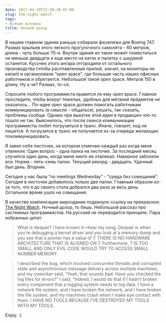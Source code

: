 ```yaml
---
date: 2017-04-19T22:20:39-07:00
slug: the-night-watch
tags:
- Всякая всячина
title: Ночной дозор
---
```


В нашем главном здании раньше собирали фюзеляжи для Boeing 747. Размах крыльев
этого легкого прогулочного самолета - 60 метров, длина - чуть больше 70-и.
Внутри здания их таких может поместиться не меньше двадцати и еще место на каток
и палатку с шаурмой останется. Кусочек этого ангара отгородили от остального
производства (чтобы расплавленный припой, значит, на мониторы не капал) и
организовали “open space”, где большая часть наших офисных работников и
обретается. Небольшой такой open space. Метров 150 в длину. Ну а че? Размах,
то-се.

Спросите любого программиста нравится ли ему open space. Главное проследите,
чтобы вокруг тяжелых, удобных для метания предметов не оказалось... По-идее open
space должен помогать работникам коммуницировать (в смысле - общаться), решать,
так сказать, проблемы сообща. Однако при выкатке этой идеи в продакшен что-то
пошло не так. Выяснилось, что после сеанса коммуникации программисты любят
погрузиться в транс. Иначе, говорят, код не пишется. А погрузится в транс не
получается из-за очереди желающих покоммуницировать.

Я завел себе листочек, на котором отмечаю каждый раз когда меня отвлекли. Один
вопрос - одна палка на листочке. За последний месяц случился один день, когда
меня никто не отвлекал. Наверное заболели все. Норма - пять-семь палок. Текущий
рекорд - двадцать. Удачный был день. Вторник.

Сегодня у нас была “no meetings Wednesday” - “среда без совещаний”. Сегодня в
листочек добавилось только две палки. Главным образом из-за того, что я до
своего стола добрался два раза за весь день. Остальное время ушло на совещания.

В качестве компенсации мироздание подкинуло ссылку на прекрасное: [The Night
Watch](http://scholar.harvard.edu/files/mickens/files/thenightwatch.pdf).
Ночный дозор, то бишь. Небольшой рассказ про системных программистов. На русский
не переводится принципе. Пара избранных цитат:

> What is despair? I have known it—hear my song. Despair is when you’re
> debugging a kernel driver and you look at a memory dump and you see that
> a pointer has a value of 7. THERE IS NO HARDWARE ARCHITECTURE THAT IS ALIGNED
> ON 7. Furthermore, 7 IS TOO SMALL AND ONLY EVIL CODE WOULD TRY TO ACCESS SMALL
> NUMBER MEMORY.

> I described the bug, which involved concurrent threads and corrupted state
> and asynchronous message delivery across multiple machines, and my coworker
> said, “Yeah, that sounds bad. Have you checked the log files for errors?” I
> said, “Indeed, I would do that if I hadn’t broken every component that
> a logging system needs to log data. I have a network file system, and I have
> broken the network, and I have broken the file system, and my machines crash
> when I make eye contact with them. I HAVE NO TOOLS BECAUSE I’VE DESTROYED MY
> TOOLS WITH MY TOOLS.

Enjoy. :)

<!--more-->
